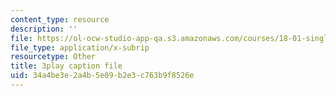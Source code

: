 ```yaml
---
content_type: resource
description: ''
file: https://ol-ocw-studio-app-qa.s3.amazonaws.com/courses/18-01-single-variable-calculus-fall-2006/34a4be3e2a4b5e09b2e3c763b9f8526e_60VGKnYBpbg.vtt
file_type: application/x-subrip
resourcetype: Other
title: 3play caption file
uid: 34a4be3e-2a4b-5e09-b2e3-c763b9f8526e
---
```

